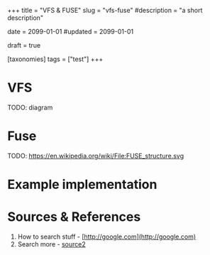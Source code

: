 +++
title = "VFS & FUSE"
slug = "vfs-fuse"
#description = "a short description"

date = 2099-01-01
#updated = 2099-01-01

draft = true

[taxonomies]
tags = ["test"]
+++

# VFS
TODO: diagram

# Fuse
TODO: https://en.wikipedia.org/wiki/File:FUSE_structure.svg

# Example implementation


# Sources & References
1. How to search stuff - [http://google.com](http://google.com)
1. Search more - [source2](http://google.com)